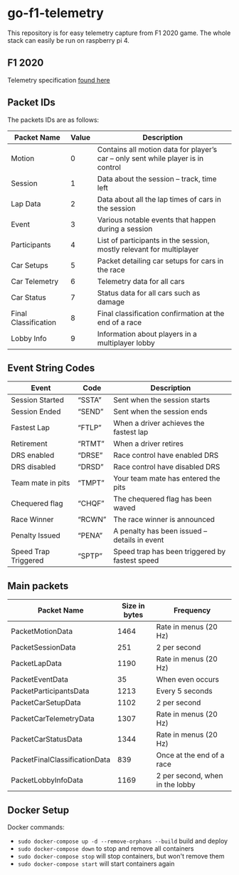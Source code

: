 # go-f1-telemetry

This repository is for easy telemetry capture from F1 2020 game. The whole stack can easily be run on raspberry pi 4.

## F1 2020

Telemetry specification [found here](https://forums.codemasters.com/topic/54423-f1%C2%AE-2020-udp-specification/)

## Packet IDs

The packets IDs are as follows:

| Packet Name          | Value | Description                                                                      |
| -------------------- | ----- | -------------------------------------------------------------------------------- |
| Motion               | 0     | Contains all motion data for player’s car – only sent while player is in control |
| Session              | 1     | Data about the session – track, time left                                        |
| Lap Data             | 2     | Data about all the lap times of cars in the session                              |
| Event                | 3     | Various notable events that happen during a session                              |
| Participants         | 4     | List of participants in the session, mostly relevant for multiplayer             |
| Car Setups           | 5     | Packet detailing car setups for cars in the race                                 |
| Car Telemetry        | 6     | Telemetry data for all cars                                                      |
| Car Status           | 7     | Status data for all cars such as damage                                          |
| Final Classification | 8     | Final classification confirmation at the end of a race                           |
| Lobby Info           | 9     | Information about players in a multiplayer lobby                                 |


## Event String Codes

| Event                | Code   | Description                                    |
| -------------------- | ------ | ---------------------------------------------- |
| Session Started      | “SSTA” | Sent when the session starts                   |
| Session Ended        | “SEND” | Sent when the session ends                     |
| Fastest Lap          | “FTLP” | When a driver achieves the fastest lap         |
| Retirement           | “RTMT” | When a driver retires                          |
| DRS enabled          | “DRSE” | Race control have enabled DRS                  |
| DRS disabled         | “DRSD” | Race control have disabled DRS                 |
| Team mate in pits    | “TMPT” | Your team mate has entered the pits            |
| Chequered flag       | “CHQF” | The chequered flag has been waved              |
| Race Winner          | “RCWN” | The race winner is announced                   |
| Penalty Issued       | “PENA” | A penalty has been issued – details in event   |
| Speed Trap Triggered | “SPTP” | Speed trap has been triggered by fastest speed |

## Main packets

| Packet Name                   | Size in bytes | Frequency                       |
| ----------------------------- | ------------- | ------------------------------- |
| PacketMotionData              | 1464          | Rate in menus (20 Hz)           |
| PacketSessionData             | 251           | 2 per second                    |
| PacketLapData                 | 1190          | Rate in menus (20 Hz)           |
| PacketEventData               | 35            | When even occurs                |
| PacketParticipantsData        | 1213          | Every 5 seconds                 |
| PacketCarSetupData            | 1102          | 2 per second                    |
| PacketCarTelemetryData        | 1307          | Rate in menus (20 Hz)           |
| PacketCarStatusData           | 1344          | Rate in menus (20 Hz)           |
| PacketFinalClassificationData | 839           | Once at the end of a race       |
| PacketLobbyInfoData           | 1169          | 2 per second, when in the lobby |

## Docker Setup

Docker commands:

* `sudo docker-compose up -d --remove-orphans --build` build and deploy
* `sudo docker-compose down` to stop and remove all containers
* `sudo docker-compose stop` will stop containers, but won't remove them
* `sudo docker-compose start` will start containers again
